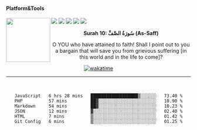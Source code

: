 #### Platform&Tools

[![](https://img.shields.io/badge/-NPM-cb3837?style=flat-square&logo=npm&logoColor=white)](https://npmjs.com/)
[![](https://img.shields.io/badge/PHP-777BB4?style=flat-square&logo=php&logoColor=white)](https://nodejs.org/)
[![](https://img.shields.io/badge/Julia-9558B2?style=flat-square&logo=julia&logoColor=white)](https://nodejs.org/)
<img src="https://avatars.githubusercontent.com/u/31664438?v=4" width="120" align="left">
[![](https://img.shields.io/badge/-Node.js-43853d?style=flat-square&logo=node.js&logoColor=ffffff)](https://nodejs.org/)
[![](https://img.shields.io/badge/Visual_Studio_Code-0078D4?style=flat-square&logo=visual%20studio%20code&logoColor=white)](https://nodejs.org/)

<center>

<!--START_SECTION:quran-->

**Surah 10: سُورَةُ الصَّفِّ (As-Saff)**

O YOU who have attained to faith! Shall I point out to you a bargain that will save you from grievous suffering [in this world and in the life to come]?
<!--END_SECTION:quran-->

  
[![wakatime](https://wakatime.com/badge/user/87646243-158a-4241-a3cb-668e1fa2dbb8.svg)](https://wakatime.com/@87646243-158a-4241-a3cb-668e1fa2dbb8)
               
                       
                                             
_______

&nbsp;&nbsp;     &nbsp;&nbsp;    &nbsp;&nbsp;   &nbsp;&nbsp;
 
<!--START_SECTION:waka-->

```text
JavaScript   6 hrs 28 mins   ██████████████████▒░░░░░░   73.40 %
PHP          57 mins         ██▓░░░░░░░░░░░░░░░░░░░░░░   10.90 %
Markdown     54 mins         ██▓░░░░░░░░░░░░░░░░░░░░░░   10.23 %
JSON         12 mins         ▓░░░░░░░░░░░░░░░░░░░░░░░░   02.40 %
HTML         7 mins          ▒░░░░░░░░░░░░░░░░░░░░░░░░   01.42 %
Git Config   6 mins          ▒░░░░░░░░░░░░░░░░░░░░░░░░   01.25 %
```

<!--END_SECTION:waka-->
